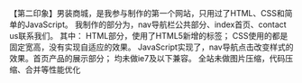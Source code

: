 【第二印象】男装商城，是我参与制作的第一个网站，只用过了HTML、CSS和简单的JavaScript。
我制作的部分为，nav导航栏公共部分、index首页、contact us联系我们。
其中：
HTML部分，使用了HTML5新增的标签；
CSS使用的都是固定宽高，没有实现自适应的效果。
JavaScript实现了，nav导航点击改变样式的效果。首页产品的展示部分；
均未做ie7及以下兼容。
 全站未做图片压缩，代码压缩、合并等性能优化
